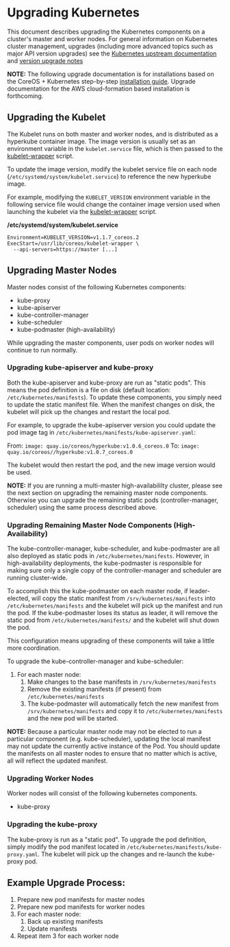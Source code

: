 # Upgrading Kubernetes

This document describes upgrading the Kubernetes components on a cluster's master and worker nodes. For general information on Kubernetes cluster management, upgrades (including more advanced topics such as major API version upgrades) see the [Kubernetes upstream documentation](http://kubernetes.io/v1.1/docs/admin/cluster-management.html) and [version upgrade notes](http://kubernetes.io/v1.1/docs/design/versioning.html#upgrades)

**NOTE:** The following upgrade documentation is for installations based on the CoreOS + Kubernetes step-by-step [installation guide](https://coreos.com/kubernetes/docs/latest/getting-started.html). Upgrade documentation for the AWS cloud-formation based installation is forthcoming.

## Upgrading the Kubelet

The Kubelet runs on both master and worker nodes, and is distributed as a hyperkube container image. The image version is usually set as an environment variable in the `kubelet.service` file, which is then passed to the [kubelet-wrapper](kubelet-wrapper.md) script.

To update the image version, modify the kubelet service file on each node (`/etc/systemd/system/kubelet.service`) to reference the new hyperkube image.

For example, modifying the `KUBELET_VERSION` environment variable in the following service file would change the container image version used when launching the kubelet via the [kubelet-wrapper](kubelet-wrapper.md) script.

**/etc/systemd/system/kubelet.service**

```
Environment=KUBELET_VERSION=v1.1.7_coreos.2
ExecStart=/usr/lib/coreos/kubelet-wrapper \
  --api-servers=https://master [...]
```

## Upgrading Master Nodes

Master nodes consist of the following Kubernetes components:

* kube-proxy
* kube-apiserver
* kube-controller-manager
* kube-scheduler
* kube-podmaster (high-availability)

While upgrading the master components, user pods on worker nodes will continue to run normally.

### Upgrading kube-apiserver and kube-proxy

Both the kube-apiserver and kube-proxy are run as "static pods". This means the pod definition is a file on disk (default location: `/etc/kubernetes/manifests`). To update these components, you simply need to update the static manifest file. When the manifest changes on disk, the kubelet will pick up the changes and restart the local pod.

For example, to upgrade the kube-apiserver version you could update the pod image tag in `/etc/kubernetes/manifests/kube-apiserver.yaml`:

From: `image: quay.io/coreos/hyperkube:v1.0.6_coreos.0`
To: `image: quay.io/coreos//hyperkube:v1.0.7_coreos.0`

The kubelet would then restart the pod, and the new image version would be used.

**NOTE:** If you are running a multi-master high-availabililty cluster, please see the next section on upgrading the remaining master node components. Otherwise you can upgrade the remaining static pods (controller-manager, scheduler) using the same process described above.

### Upgrading Remaining Master Node Components (High-Availability)

The kube-controller-manager, kube-scheduler, and kube-podmaster are all also deployed as static pods in `/etc/kubernetes/manifests`. However, in high-availability deployments, the kube-podmaster is responsible for making sure only a single copy of the controller-manager and scheduler are running cluster-wide.

To accomplish this the kube-podmaster on each master node, if leader-elected, will copy the static manifest from `/srv/kubernetes/manifests` into `/etc/kubernetes/manifests` and the kubelet will pick up the manifest and run the pod. If the kube-podmaster loses its status as leader, it will remove the static pod from `/etc/kubernetes/manifests/` and the kubelet will shut down the pod.

This configuration means upgrading of these components will take a little more coordination.

To upgrade the kube-controller-manager and kube-scheduler:

1. For each master node:
   1. Make changes to the base manifests in `/srv/kubernetes/manifests`
   1. Remove the existing manifests (if present) from `/etc/kubernetes/manifests`
   1. The kube-podmaster will automatically fetch the new manifest from `/srv/kubernetes/manifests` and copy it to `/etc/kubernetes/manifests` and the new pod will be started.

**NOTE:** Because a particular master node may not be elected to run a particular component (e.g. kube-scheduler), updating the local manifest may not update the currently active instance of the Pod. You should update the manifests on all master nodes to ensure that no matter which is active, all will reflect the updated manifest.

### Upgrading Worker Nodes

Worker nodes will consist of the following kubernetes components.

* kube-proxy

### Upgrading the kube-proxy

The kube-proxy is run as a "static pod". To upgrade the pod definition, simply modify the pod manifest located in `/etc/kubernetes/manifests/kube-proxy.yaml`. The kubelet will pick up the changes and re-launch the kube-proxy pod.

## Example Upgrade Process:

1. Prepare new pod manifests for master nodes
1. Prepare new pod manifests for worker nodes
1. For each master node:
    1. Back up existing manifests
    1. Update manifests
1. Repeat item 3 for each worker node
